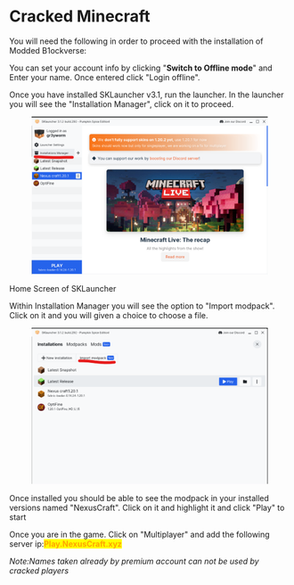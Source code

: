 # Cracked Minecraft

You will need the following in order to proceed with the installation of Modded B1ockverse:

You can set your account info by clicking  "**Switch to Offline mode**" and Enter your name. Once entered click "Login offline".

Once you have installed SKLauncher v3.1, run the launcher. In the launcher you will see the "Installation Manager", click on it to proceed.



<figure><img src=".gitbook/assets/Screenshot 2023-10-27 143535.png" alt=""><figcaption></figcaption></figure>

Home Screen of SKLauncher

Within Installation Manager you will see the option to "Import modpack". Click on it and you will given a choice to choose a file.



<figure><img src=".gitbook/assets/Screenshot 2023-10-27 143553.png" alt=""><figcaption></figcaption></figure>

Once installed you should be able to see the modpack in your installed versions named "NexusCraft". Click on it and highlight it and click "Play" to start



Once you are in the game. Click on "Multiplayer" and add the following server ip:<mark style="color:orange;">**Play.NexusCraft.xyz**</mark>

_Note:Names taken already by premium account can not be used by cracked players_
